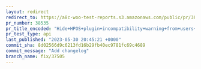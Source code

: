 ```yaml
---
layout: redirect
redirect_to: https://a8c-woo-test-reports.s3.amazonaws.com/public/pr/38535/api/index.html
pr_number: 38535
pr_title_encoded: "Hide+HPOS+plugin+incompatibility+warning+from+users+with+no+%27activate_plugins%27+perm"
pr_test_type: api
last_published: "2023-05-30 20:45:21 +0000"
commit_sha: 8d02566d9c6213fd16b29fb40ec9781fc69c4689
commit_message: "Add changelog"
branch_name: fix/37505
---
```

